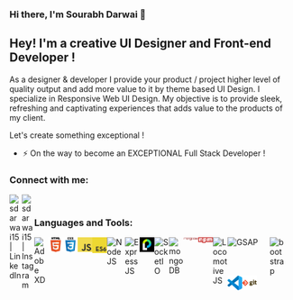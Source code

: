 ### Hi there, I'm Sourabh Darwai 👋

## Hey! I'm a creative UI Designer and Front-end Developer ! 

As a designer & developer I provide your product / project higher level of quality output and add more value to it by theme based UI Design. I specialize in Responsive Web UI Design. My objective is to provide sleek, refreshing and captivating experiences that adds value to the products of my client.

Let's create something exceptional !

- ⚡ On the way to become an EXCEPTIONAL Full Stack Developer !

### Connect with me:

[<img align="left" alt="sdarwai15 | LinkedIn" width="22px" src="https://cdn.jsdelivr.net/npm/simple-icons@v3/icons/linkedin.svg" />][linkedin]
[<img align="left" alt="sdarwai15 | Instagram" width="22px" src="https://cdn.jsdelivr.net/npm/simple-icons@v3/icons/instagram.svg" />][instagram]

<br />

### Languages and Tools:

<img align="left" alt="Adobe XD" width="25px" src="https://logowiki.net/uploads/logo/a/adobe-xd-1.svg" />
<img align="left" alt="HTML5" width="26px" src="https://raw.githubusercontent.com/github/explore/80688e429a7d4ef2fca1e82350fe8e3517d3494d/topics/html/html.png" />
<img align="left" alt="CSS3" width="26px" src="https://raw.githubusercontent.com/github/explore/80688e429a7d4ef2fca1e82350fe8e3517d3494d/topics/css/css.png" />
<img align="left" alt="JavaScript" width="26px" src="https://raw.githubusercontent.com/github/explore/80688e429a7d4ef2fca1e82350fe8e3517d3494d/topics/javascript/javascript.png" />
<img align="left" alt="JavaScriptES6" width="26px" src="https://github.com/MarioTerron/logo-images/blob/master/logos/es6.png" />
<img align="left" alt="NodeJS" width="32px" src="https://nodejs.org/static/images/logo.svg" />
<img align="left" alt="ExpressJS" width="26px" src="https://github.com/FransLopez/logo-images/blob/master/logos/nodejs.png" />
<img align="left" alt="passport" width="26px" src="https://github.com/MarioTerron/logo-images/blob/master/logos/passport.png" />
<img align="left" alt="SocketIO" width="26px" src="https://socket.io/assets/img/logo.svg)](https://socket.io/" />
<img align="left" alt="mongoDB" width="26px" src="https://github.com/FransLopez/logo-images/blob/master/logos/mongodb.png" />
<img align="left" alt="mongoose" width="26px" src="https://github.com/MarioTerron/logo-images/blob/master/logos/mongoose.png" />
<img align="left" alt="npm" width="26px" src="https://github.com/MarioTerron/logo-images/blob/master/logos/npm.png" />
<img align="left" alt="LocomotiveJS" width="26px" src="https://user-images.githubusercontent.com/4596862/58807621-67aeec00-85e6-11e9-8e3a-3fe4123ee76c.png" />
<img align="left" alt="GSAP" width="75px" src="https://greensock.com/uploads/set_resources_5/84c1e40ea0e759e3f1505eb1788ddf3c_greensock-logo.svg" />
<img align="left" alt="bootstrap" width="26px" src="https://github.com/FransLopez/logo-images/blob/master/logos/bootstrap.png" />
<img align="left" alt="Visual Studio Code" width="26px" src="https://raw.githubusercontent.com/github/explore/80688e429a7d4ef2fca1e82350fe8e3517d3494d/topics/visual-studio-code/visual-studio-code.png" />
<img align="left" alt="Git" width="26px" src="https://raw.githubusercontent.com/github/explore/80688e429a7d4ef2fca1e82350fe8e3517d3494d/topics/git/git.png" />

<br />
<br />

[instagram]: https://instagram.com/s.darwai
[linkedin]: https://linkedin.com/in/sourabh-darwai

